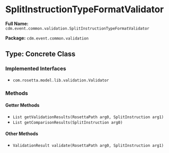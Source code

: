 # SplitInstructionTypeFormatValidator

**Full Name:** `cdm.event.common.validation.SplitInstructionTypeFormatValidator`

**Package:** `cdm.event.common.validation`

## Type: Concrete Class

### Implemented Interfaces

- `com.rosetta.model.lib.validation.Validator`

### Methods

#### Getter Methods

- `List getValidationResults(RosettaPath arg0, SplitInstruction arg1)`
- `List getComparisonResults(SplitInstruction arg0)`

#### Other Methods

- `ValidationResult validate(RosettaPath arg0, SplitInstruction arg1)`

